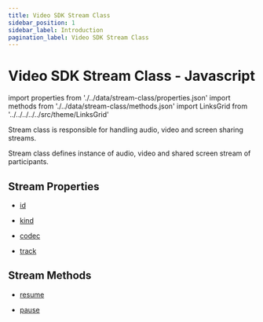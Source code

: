 ```yaml
---
title: Video SDK Stream Class
sidebar_position: 1
sidebar_label: Introduction
pagination_label: Video SDK Stream Class
---
```


# Video SDK Stream Class - Javascript

<div id="tailwind" class="sdk-api-ref">

import properties from './../data/stream-class/properties.json'
import methods from './../data/stream-class/methods.json'
import LinksGrid from '../../../../../src/theme/LinksGrid'

Stream class is responsible for handling audio, video and screen sharing streams.

Stream class defines instance of audio, video and shared screen stream of participants.

## Stream Properties

<div class="row">

<div class="col col--4 margin-bottom--sm" >

- [id](./properties.md#id)

</div>
<div class="col col--4 margin-bottom--sm" >

- [kind](./properties.md#kind)

</div>
<div class="col col--4 margin-bottom--sm" >

- [codec](./properties.md#codec)

</div>
<div class="col col--4 margin-bottom--sm" >

- [track](./properties.md#track)

</div>

</div>

## Stream Methods

<div class="row">

<div class="col col--4 margin-bottom--sm" >

- [resume](./methods.md#resume)

</div>
<div class="col col--4 margin-bottom--sm" >

- [pause](./methods.md#pause)

</div>

</div>

</div>
